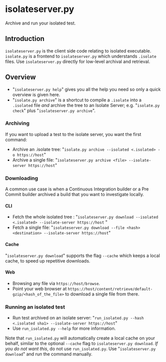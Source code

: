 # isolateserver.py

Archive and run your isolated test.


## Introduction

`isolateserver.py` is the client side code relating to isolated executable.
`isolate.py` is a frontend to `isolateserver.py` which understands `.isolate`
files. Use `isolateserver.py` directly for low-level archival and retrieval.


## Overview

  - "`isolateserver.py help`" gives you all the help you need so only a quick
    overview is given here.
  - "`isolate.py archive`" is a shortcut to compile a `.isolate` into a
    `.isolated` file *and* archive the tree to an Isolate Server; e.g.
    "`isolate.py check`" plus "`isolateserver.py archive`".


### Archiving

If you want to upload a test to the isolate server, you want the first command:

  - Archive an .isolate tree: "`isolate.py archive --isolated <.isolated> -o
    https://host`"
  - Archive a single file: "`isolateserver.py archive <file> --isolate-server
    https://host`"


### Downloading

A common use case is when a Continuous Integration builder or a Pre Commit
builder archived a build that you want to investigate locally.


#### CLI

  - Fetch the whole isolated tree : "`isolateserver.py download --isolated
    <.isolated> --isolate-server https://host` "
  - Fetch a single file: "`isolateserver.py download --file <hash> <destination>
    --isolate-server https://host`"


#### Cache

"`isolateserver.py download`" supports the flag `--cache` which keeps a local
cache, to speed up repetitive downloads.


#### Web

  - Browsing any file via `https://host/browse`.
  - Point your web browser at
    `https://host/content/retrieve/default-gzip/<hash_of_the_file>` to download
    a single file from there.


### Running an isolated test

  - Run test archived on an isolate server: "`run_isolated.py --hash <.isolated
    sha1> --isolate-server https://host`"
  - Use `run_isolated.py --help` for more information.

Note that `run_isolated.py` will automatically create a local cache on your
behalf, similar to the optional `--cache` flag to `isolateserver.py download`.
*If you do not want this*, do not use `run_isolated.py`. Use "`isolateserver.py
download`" and run the command manually.
